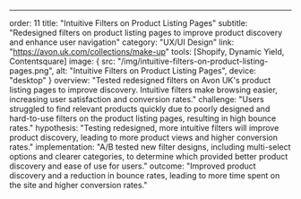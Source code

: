 ---
order: 11
title: "Intuitive Filters on Product Listing Pages"
subtitle: "Redesigned filters on product listing pages to improve product discovery and enhance user navigation"
category: "UX/UI Design"
link: "https://avon.uk.com/collections/make-up"
tools: [Shopify, Dynamic Yield, Contentsquare]
image: {
    src: "/img/intuitive-filters-on-product-listing-pages.png",
    alt: "Intuitive Filters on Product Listing Pages",
    device: "desktop"
}
overview: "Tested redesigned filters on Avon UK's product listing pages to improve discovery. Intuitive filters make browsing easier, increasing user satisfaction and conversion rates."
challenge: "Users struggled to find relevant products quickly due to poorly designed and hard-to-use filters on the product listing pages, resulting in high bounce rates."
hypothesis: "Testing redesigned, more intuitive filters will improve product discovery, leading to more product views and higher conversion rates."
implementation: "A/B tested new filter designs, including multi-select options and clearer categories, to determine which provided better product discovery and ease of use for users."
outcome: "Improved product discovery and a reduction in bounce rates, leading to more time spent on the site and higher conversion rates."